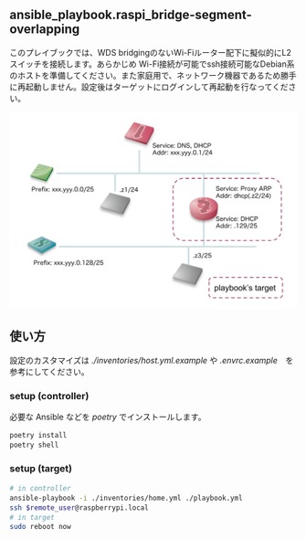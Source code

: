 ansible_playbook.raspi_bridge-segment-overlapping
---

このプレイブックでは、WDS bridgingのないWi-Fiルーター配下に擬似的にL2スイッチを接続します。あらかじめ Wi-Fi接続が可能でssh接続可能なDebian系のホストを準備してください。また家庭用で、ネットワーク機器であるため勝手に再起動しません。設定後はターゲットにログインして再起動を行なってください。

![target network](images/target-network.png)

## 使い方

設定のカスタマイズは *./inventories/host.yml.example* や *.envrc.example*　を参考にしてください。

### setup (controller)
必要な Ansible などを *poetry* でインストールします。

```sh
poetry install
poetry shell
```

### setup (target)

```sh
# in controller
ansible-playbook -i ./inventories/home.yml ./playbook.yml
ssh $remote_user@raspberrypi.local
# in target
sudo reboot now
```